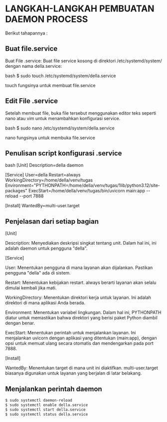 # LANGKAH-LANGKAH PEMBUATAN DAEMON PROCESS

Berikut tahapannya :

## Buat file.service
Buat File .service: Buat file service kosong di direktori /etc/systemd/system/ dengan nama della.service:

bash
$ sudo touch /etc/systemd/system/della.service


touch fungsinya untuk membuat file.service

## Edit File .service
Setelah membuat file, buka file tersebut menggunakan editor teks seperti nano atau vim untuk menambahkan konfigurasi service.

bash
$ sudo nano /etc/systemd/system/della.service

nano fungsinya untuk membuka file.service

## Penulisan script konfigurasi .service

bash
[Unit]
Description=della daemon

[Service]
User=della
Restart=always
WorkingDirectory=/home/della/venv/tugas
Environment="PYTHONPATH=/home/della/venv/tugas/1lib/python3.12/site-packages"
ExecStart=/home/della/venv/tugas/bin/uvicorn main:app --reload --port 7888

[Install]
WantedBy=multi-user.target

## Penjelasan dari setiap bagian

[Unit]

Description: Menyediakan deskripsi singkat tentang unit. Dalam hal ini, ini adalah daemon untuk pengguna "della".

[Service]

User: Menentukan pengguna di mana layanan akan dijalankan. Pastikan pengguna "della" ada di sistem.

Restart: Menentukan kebijakan restart. always berarti layanan akan selalu dimulai kembali jika mati.

WorkingDirectory: Menentukan direktori kerja untuk layanan. Ini adalah direktori di mana aplikasi Anda berada.

Environment: Menentukan variabel lingkungan. Dalam hal ini, PYTHONPATH diatur untuk memastikan bahwa direktori yang berisi paket Python diambil dengan benar.

ExecStart: Menentukan perintah untuk menjalankan layanan. Ini menjalankan uvicorn dengan aplikasi yang ditentukan (main:app), dengan opsi untuk memuat ulang secara otomatis dan mendengarkan pada port 7888.

[Install]

WantedBy: Menentukan target di mana unit ini diaktifkan. multi-user.target biasanya digunakan untuk layanan yang berjalan di latar belakang.

## Menjalankan perintah daemon
```bash
$ sudo systemctl daemon-reload
$ sudo systemctl enable della.service
$ sudo systemctl start della.service
$ sudo systemctl status della.service